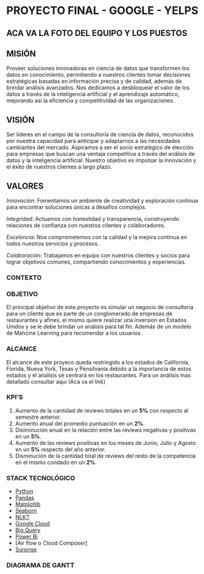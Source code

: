 # PROYECTO FINAL - GOOGLE - YELPS

## ACA VA LA FOTO DEL EQUIPO Y LOS PUESTOS

## MISIÓN
Proveer soluciones innovadoras en ciencia de datos que transformen los datos en conocimiento, permitiendo a nuestros clientes tomar decisiones estratégicas basadas en información precisa y de calidad, además de brindar análisis avanzados. Nos dedicamos a desbloquear el valor de los datos a través de la inteligencia artificial y el aprendizaje automático, mejorando así la eficiencia y competitividad de las organizaciones.
## VISIÓN 
Ser líderes en el campo de la consultoría de ciencia de datos, reconocidos por nuestra capacidad para anticipar y adaptarnos a las necesidades cambiantes del mercado. Aspiramos a ser el socio estratégico de elección para empresas que buscan una ventaja competitiva a través del análisis de datos y la inteligencia artificial. Nuestro objetivo es impulsar la innovación y el éxito de nuestros clientes a largo plazo.
## VALORES
*Innovación*: Fomentamos un ambiente de creatividad y exploración continua para encontrar soluciones únicas a desafíos complejos.

*Integridad*: Actuamos con honestidad y transparencia, construyendo relaciones de confianza con nuestros clientes y colaboradores.

*Excelencia*: Nos comprometemos con la calidad y la mejora continua en todos nuestros servicios y procesos.

*Colaboración*: Trabajamos en equipo con nuestros clientes y socios para lograr objetivos comunes, compartiendo conocimientos y experiencias.

### CONTEXTO

### OBJETIVO
El principal objetivo de este proyecto es simular un negocio de consultoria para un cliente que es parte de un conglomerado de empresas de restaurantes y afines, el mismo quiere realizar una inversion en Estados Unidos y se le debe brindar un análisis para tal fin. Además de un modelo de Mahcine Learning para recomendar a los usuarios.
### ALCANCE
El alcance de este proyeco queda restringido a los estados de California, Florida, Nueva York, Texas y Pensilvania debido a la importancia de estos estados y el analisis se centrará en los restaurantes. Para un análisis más detallado consultar aqui (Aca va el link)
### KPI'S
1) Aumento de la cantidad de reviews totales en un **5%**  con respecto al semestre anterior.
2) Aumento anual del promedio puntuación en un **2%**.
3) Disiminución anual en la relación entre las reviews negativas y positivas en un **5%**.
4) Aumento de las reviews positivas en los meses de Junio, Julio y Agosto en un **5%** respecto del año anterior. 
5) Disminución de la cantidad total de reviews del resto de la competencia en el mismo condado en un **2%**.
### STACK TECNOLÓGICO
- [Python](https://www.python.org/)
- [Pandas](https://pandas.pydata.org/)
- [Matplotlib](https://matplotlib.org/)
- [Seaborn](https://seaborn.pydata.org/)
- [NLKT](https://www.nltk.org/)
- [Google Cloud](https://cloud.google.com/?hl=es)
- [Big Query](https://cloud.google.com/bigquery?hl=es)
- [Power Bi](https://powerbi.microsoft.com/es-es/desktop/)
- [Air flow o Cloud Composer]
- [Surprise](https://surprise.readthedocs.io/en/stable/)

### DIAGRAMA DE GANTT